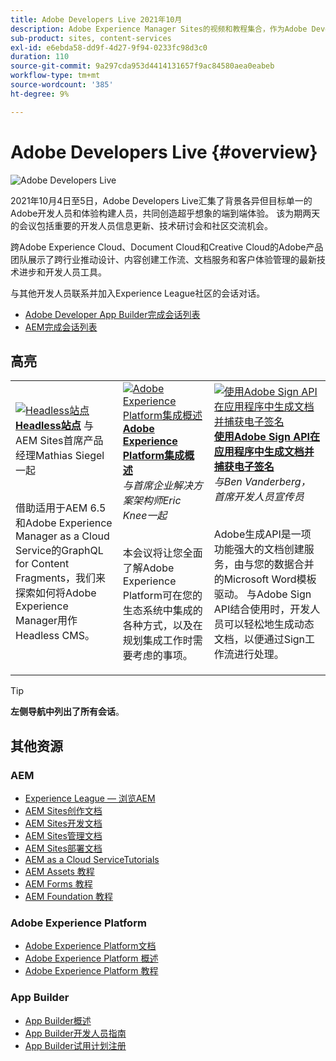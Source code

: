 ```yaml
---
title: Adobe Developers Live 2021年10月
description: Adobe Experience Manager Sites的视频和教程集合，作为Adobe Developers Live活动的一部分提供。
sub-product: sites, content-services
exl-id: e6ebda58-dd9f-4d27-9f94-0233fc98d3c0
duration: 110
source-git-commit: 9a297cda953d4414131657f9ac84580aea0eabeb
workflow-type: tm+mt
source-wordcount: '385'
ht-degree: 9%

---
```


# Adobe Developers Live {#overview}

<img alt="Adobe Developers Live" src="/help/adobe-developers-live/assets/adl.png" />

2021年10月4日至5日，Adobe Developers Live汇集了背景各异但目标单一的Adobe开发人员和体验构建人员，共同创造超乎想象的端到端体验。 该为期两天的会议包括重要的开发人员信息更新、技术研讨会和社区交流机会。

跨Adobe Experience Cloud、Document Cloud和Creative Cloud的Adobe产品团队展示了跨行业推动设计、内容创建工作流、文档服务和客户体验管理的最新技术进步和开发人员工具。

与其他开发人员联系并加入Experience League社区的会话对话。
* [Adobe Developer App Builder完成会话列表](https://experienceleaguecommunities.adobe.com/t5/project-firefly-discussions/adobe-developers-live-october-2021-project-firefly-s-complete/td-p/425779)
* [AEM完成会话列表](https://experienceleaguecommunities.adobe.com/t5/adobe-experience-manager/adobe-developers-live-october-2021-complete-session-list/m-p/423041#M120517)

## 高亮

<table>
  <tr>
   <td>
      <a href="headless.md">
      <img alt="Headless站点" src="/help/adobe-developers-live/assets/mathias.png"/>
      </a>
      <div>
         <a href="headless.md"><strong>Headless站点</strong></a>         
         与AEM Sites首席产品经理Mathias Siegel一起<br/><em></em>
      </div>
      <p>
        <br/>
         借助适用于AEM 6.5和Adobe Experience Manager as a Cloud Service的GraphQL for Content Fragments，我们来探索如何将Adobe Experience Manager用作Headless CMS。
      </p>
     </td>   
     <td>
      <a href="aep-integration.md">
      <img alt="Adobe Experience Platform集成概述" src="/help/adobe-developers-live/assets/eric.png"/>
      </a>
      <div>
         <a href="aep-integration.md"><strong>Adobe Experience Platform集成概述</strong></a>
         <br/><em>与首席企业解决方案架构师Eric Knee一起</em>
      </div>
      <p>
        <br/>
         本会议将让您全面了解Adobe Experience Platform可在您的生态系统中集成的各种方式，以及在规划集成工作时需要考虑的事项。
      </p>
   </td>
   </td>
     <td>
      <a href="pdf-services-api.md">
      <img alt="使用Adobe Sign API在应用程序中生成文档并捕获电子签名" src="/help/adobe-developers-live/assets/ben.png"/>
      </a>
      <div>
         <a href="pdf-services-api.md"><strong>使用Adobe Sign API在应用程序中生成文档并捕获电子签名</strong></a>
         <br/><em>与Ben Vanderberg，首席开发人员宣传员</em>
      </div>
      <p>
        <br/>
         Adobe生成API是一项功能强大的文档创建服务，由与您的数据合并的Microsoft Word模板驱动。 与Adobe Sign API结合使用时，开发人员可以轻松地生成动态文档，以便通过Sign工作流进行处理。
      </p>
   </td> 
  </tr>
</table>

>[!TIP]
>
>**左侧导航中列出了所有会话**。

## 其他资源

### AEM

* [Experience League — 浏览AEM](https://experienceleague.adobe.com/zh-hans#recommended/solutions/experience-manager)
* [AEM Sites创作文档](https://experienceleague.adobe.com/docs/experience-manager-65/authoring/home.html?lang=zh-Hans)
* [AEM Sites开发文档](https://experienceleague.adobe.com/docs/experience-manager-65/developing/home.html?lang=zh-Hans)
* [AEM Sites管理文档](https://experienceleague.adobe.com/docs/experience-manager-65/administering/home.html?lang=zh-Hans)
* [AEM Sites部署文档](https://experienceleague.adobe.com/docs/experience-manager-65/deploying/home.html?lang=zh-Hans)
* [AEM as a Cloud ServiceTutorials](https://experienceleague.adobe.com/docs/experience-manager-learn/cloud-service/overview.html?lang=zh-Hans)
* [AEM Assets 教程](https://experienceleague.adobe.com/docs/experience-manager-learn/assets/overview.html?lang=zh-Hans)
* [AEM Forms 教程](https://experienceleague.adobe.com/docs/experience-manager-learn/forms/overview.html?lang=zh-Hans)
* [AEM Foundation 教程](https://experienceleague.adobe.com/docs/experience-manager-learn/foundation/overview.html?lang=zh-Hans)

### Adobe Experience Platform

* [Adobe Experience Platform文档](https://experienceleague.adobe.com/docs/experience-platform.html?lang=zh-Hans)
* [Adobe Experience Platform 概述](https://experienceleague.adobe.com/docs/experience-platform/landing/home.html?lang=zh-Hans)
* [Adobe Experience Platform 教程](https://experienceleague.adobe.com/docs/platform-learn/tutorials/overview.html?lang=zh-Hans)

### App Builder

* [App Builder概述](https://adobe.ly/aem-appbuilder)
* [App Builder开发人员指南](https://adobe.ly/appbuilder)
* [App Builder试用计划注册](https://adobe.ly/appbuilder-trial)
